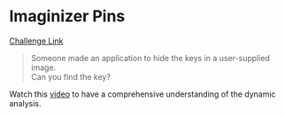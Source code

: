 **Imaginizer Pins**
===================  
[Challenge Link](https://s3-eu-west-1.amazonaws.com/hubchallenges/Forensics/Imaginizer.exe)  

> Someone made an application to hide the keys in a user-supplied image.  
> Can you find the key?

Watch this [video](https://youtu.be/3qXy1W-_0_I?t=619) to have a comprehensive understanding of the dynamic analysis.
